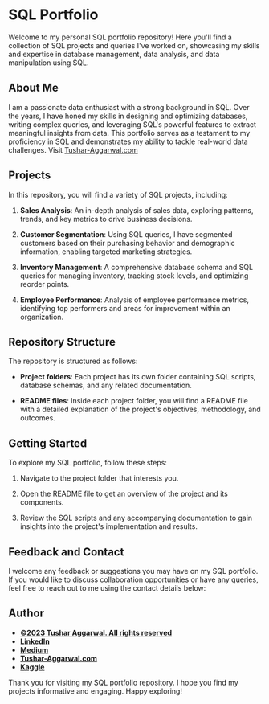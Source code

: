 # SQL Portfolio 

Welcome to my personal SQL portfolio repository! Here you'll find a collection of SQL projects and queries I've worked on, showcasing my skills and expertise in database management, data analysis, and data manipulation using SQL.

## About Me
I am a passionate data enthusiast with a strong background in SQL. Over the years, I have honed my skills in designing and optimizing databases, writing complex queries, and leveraging SQL's powerful features to extract meaningful insights from data. This portfolio serves as a testament to my proficiency in SQL and demonstrates my ability to tackle real-world data challenges. Visit [Tushar-Aggarwal.com](https://www.tushar-aggarwal.com/)

## Projects

In this repository, you will find a variety of SQL projects, including:

1. **Sales Analysis**: An in-depth analysis of sales data, exploring patterns, trends, and key metrics to drive business decisions.

2. **Customer Segmentation**: Using SQL queries, I have segmented customers based on their purchasing behavior and demographic information, enabling targeted marketing strategies.

3. **Inventory Management**: A comprehensive database schema and SQL queries for managing inventory, tracking stock levels, and optimizing reorder points.

4. **Employee Performance**: Analysis of employee performance metrics, identifying top performers and areas for improvement within an organization.

## Repository Structure

The repository is structured as follows:

- **Project folders**: Each project has its own folder containing SQL scripts, database schemas, and any related documentation.

- **README files**: Inside each project folder, you will find a README file with a detailed explanation of the project's objectives, methodology, and outcomes.

## Getting Started

To explore my SQL portfolio, follow these steps:


1. Navigate to the project folder that interests you.

2. Open the README file to get an overview of the project and its components.

3. Review the SQL scripts and any accompanying documentation to gain insights into the project's implementation and results.

## Feedback and Contact

I welcome any feedback or suggestions you may have on my SQL portfolio. If you would like to discuss collaboration opportunities or have any queries, feel free to reach out to me using the contact details below:

## Author
- <ins><b>©2023 Tushar Aggarwal. All rights reserved</b></ins>
- <b>[LinkedIn](https://www.linkedin.com/in/tusharaggarwalinseec/)</b>
- <b>[Medium](https://medium.com/@tushar_aggarwal)</b> 
- <b>[Tushar-Aggarwal.com](https://www.tushar-aggarwal.com/)</b>
- <b>[Kaggle](https://www.kaggle.com/tusharaggarwal27)</b> 

Thank you for visiting my SQL portfolio repository. I hope you find my projects informative and engaging. Happy exploring!
